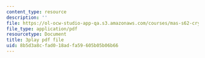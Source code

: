 ```yaml
---
content_type: resource
description: ''
file: https://ol-ocw-studio-app-qa.s3.amazonaws.com/courses/mas-s62-cryptocurrency-engineering-and-design-spring-2018/8b5d3a8cfad018adfa59605b05b06b66_yKa-KxY-YJk.pdf
file_type: application/pdf
resourcetype: Document
title: 3play pdf file
uid: 8b5d3a8c-fad0-18ad-fa59-605b05b06b66
---
```

